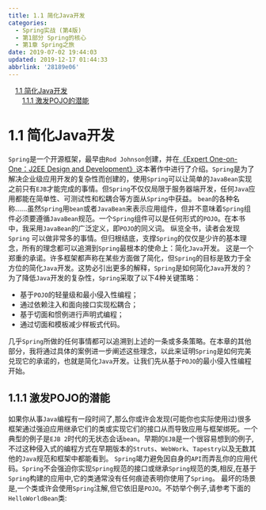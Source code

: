 ```yaml
---
title: 1.1 简化Java开发
categories: 
  - Spring实战 (第4版)
  - 第1部分 Spring的核心
  - 第1章 Spring之旅
date: 2019-07-02 19:44:03
updated: 2019-12-17 01:44:33
abbrlink: '28189e06'
---
```

<div id='my_toc'><a href="/ReadingNotes/28189e06/#1.1-简化Java开发" class="header_1">1.1 简化Java开发</a><br><a href="/ReadingNotes/28189e06/#1.1.1-激发POJO的潜能" class="header_2">1.1.1 激发POJO的潜能</a><br></div>
<style>
    .header_1{
        margin-left: 1em;
    }
    .header_2{
        margin-left: 2em;
    }
    .header_3{
        margin-left: 3em;
    }
    .header_4{
        margin-left: 4em;
    }
    .header_5{
        margin-left: 5em;
    }
    .header_6{
        margin-left: 6em;
    }
</style>
<!--more-->
<script>if (navigator.platform.search('arm')==-1){document.getElementById('my_toc').style.display = 'none';}
var e,p = document.getElementsByTagName('p');while (p.length>0) {e = p[0];e.parentElement.removeChild(e);}
</script>

<!--end-->
# 1.1 简化Java开发 #
`Spring`是一个开源框架，最早由`Rod Johnson`创建，并在[《Expert One-on-One：J2EE Design and Development》](http://amzn.com/076454385)这本著作中进行了介绍。`Spring`是为了解决企业级应用开发的复杂性而创建的，使用`Spring`可以让简单的`JavaBean`实现之前只有`EJB`才能完成的事情。但`Spring`不仅仅局限于服务器端开发，任何`Java`应用都能在简单性、可测试性和松耦合等方面从`Spring`中获益。
`bean`的各种名称……虽然`Spring`用`bean`或者`JavaBean`来表示应用组件，但并不意味着`Spring`组件必须要遵循`JavaBean`规范。一个`Spring`组件可以是任何形式的`POJO`。在本书中，我采用`JavaBean`的广泛定义，即`POJO`的同义词。
纵览全书，读者会发现`Spring` 可以做非常多的事情。但归根结底，支撑`Spring`的仅仅是少许的基本理念，所有的理念都可以追溯到`Spring`最根本的使命上：简化`Java`开发。
这是一个郑重的承诺。许多框架都声称在某些方面做了简化，但`Spring`的目标是致力于全方位的简化`Java`开发。这势必引出更多的解释，`Spring`是如何简化`Java`开发的？
为了降低`Java`开发的复杂性，`Spring`采取了以下4种关键策略：
- 基于`POJO`的轻量级和最小侵入性编程；
- 通过依赖注入和面向接口实现松耦合；
- 基于切面和惯例进行声明式编程；
- 通过切面和模板减少样板式代码。

几乎`Spring`所做的任何事情都可以追溯到上述的一条或多条策略。在本章的其他部分，我将通过具体的案例进一步阐述这些理念，以此来证明`Spring`是如何完美兑现它的承诺的，也就是简化`Java`开发。让我们先从基于`POJO`的最小侵入性编程开始。
## 1.1.1 激发POJO的潜能 ##
如果你从事`Java`编程有一段时间了,那么你或许会发现(可能你也实际使用过)很多框架通过强迫应用继承它们的类或实现它们的接口从而导致应用与框架绑死。一个典型的例子是`EJB 2`时代的无状态会话`bean`。早期的`EJB`是一个很容易想到的例子,不过这种侵入式的编程方式在早期版本的`Struts`、`WebWork`、`Tapestry`以及无数其他的`Java`规范和框架中都能看到。
`Spring`竭力避免因自身的`API`而弄乱你的应用代码。`Spring`不会强迫你实现`Spring`规范的接口或继承`Spring`规范的类,相反,在基于`Spring`构建的应用中,它的类通常没有任何痕迹表明你使用了`Spring`。
最坏的场景是,一个类或许会使用`Spring`注解,但它依旧是`POJO`。不妨举个例子,请参考下面的`HelloWorldBean`类:

